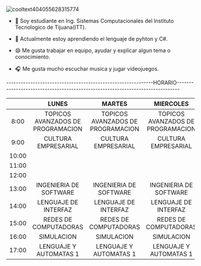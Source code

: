 

![cooltext404055628315774](https://user-images.githubusercontent.com/56365277/153310972-d77a9363-e1f1-4a6b-96ba-01372501dd76.png)

- 🔭 Soy estudiante en Ing. Sistemas Computacionales del Instituto Tecnologico de Tijuana(ITT).

- 🌱 Actualmente estoy aprendiendo el lenguaje de pyhton y C#.
- 😄 Me gusta trabajar en equipo, ayudar y explicar algun tema o conocimiento.
- 🎧 Me gusta mucho escuchar musica y jugar videojuegos.


-------------------------------------------------------------HORARIO-------------------------------------------------------------------------------


|       |             **LUNES**             |             **MARTES**            |           **MIERCOLES**           |             **JUEVES**            |            **VIERNES**            |
|:-----:|:---------------------------------:|:---------------------------------:|:---------------------------------:|:---------------------------------:|:---------------------------------:|
|  8:00 | TOPICOS AVANZADOS DE PROGRAMACION | TOPICOS AVANZADOS DE PROGRAMACION | TOPICOS AVANZADOS DE PROGRAMACION | TOPICOS AVANZADOS DE PROGRAMACION | TOPICOS AVANZADOS DE PROGRAMACION |
|  9:00 |        CULTURA EMPRESARIAL        |        CULTURA EMPRESARIAL        |        CULTURA EMPRESARIAL        |        CULTURA EMPRESARIAL        |                                   |
| 10:00 |                                   |                                   |                                   |                                   |                                   |
| 11:00 |                                   |                                   |                                   |                                   |                                   |
| 12:00 |                                   |                                   |                                   |                                   |                                   |
| 13:00 |       INGENIERIA DE SOFTWARE      |       INGENIERIA DE SOFTWARE      |       INGENIERIA DE SOFTWARE      |       INGENIERIA DE SOFTWARE      |       INGENIERIA DE SOFTWARE      |
| 14:00 |       LENGUAJE DE  INTERFAZ       |       LENGUAJE DE  INTERFAZ       |       LENGUAJE DE  INTERFAZ       |       LENGUAJE DE  INTERFAZ       |                                   |
| 15:00 |       REDES DE COMPUTADORAS       |       REDES DE COMPUTADORAS       |       REDES DE COMPUTADORAS       |       REDES DE COMPUTADORAS       |       REDES DE COMPUTADORAS       |
| 16:00 |             SIMULACION            |             SIMULACION            |             SIMULACION            |             SIMULACION            |             SIMULACION            |
| 17:00 |       LENGUAJE Y AUTOMATAS 1      |       LENGUAJE Y AUTOMATAS 1      |       LENGUAJE Y AUTOMATAS 1      |       LENGUAJE Y AUTOMATAS 1      |       LENGUAJE Y AUTOMATAS 1      |
